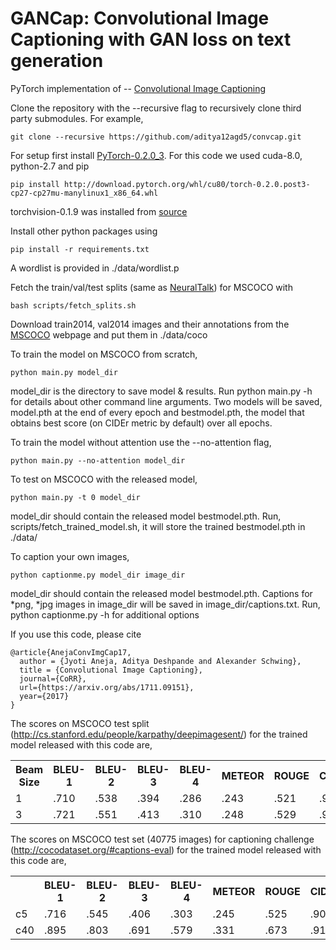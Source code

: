 # GANCap: Convolutional Image Captioning with GAN loss on text generation

PyTorch implementation of -- [Convolutional Image Captioning](https://arxiv.org/abs/1711.09151)                 

Clone the repository with the --recursive flag to recursively clone third party submodules. 
For example,

```
git clone --recursive https://github.com/aditya12agd5/convcap.git
```

For setup first install [PyTorch-0.2.0_3](http://pytorch.org/). For this code we used cuda-8.0, 
python-2.7 and pip

```
pip install http://download.pytorch.org/whl/cu80/torch-0.2.0.post3-cp27-cp27mu-manylinux1_x86_64.whl 
```

torchvision-0.1.9 was installed from [source](https://github.com/pytorch/vision/releases)

Install other python packages using 

```
pip install -r requirements.txt
```

A wordlist is provided in ./data/wordlist.p

Fetch the train/val/test splits (same as [NeuralTalk](http://cs.stanford.edu/people/karpathy/deepimagesent/)) 
for MSCOCO with

```
bash scripts/fetch_splits.sh
```

Download train2014, val2014 images and their annotations from the [MSCOCO](http://cocodataset.org/#download) 
webpage and put them in ./data/coco
 
To train the model on MSCOCO from scratch,

```
python main.py model_dir
```

model_dir is the directory to save model & results. Run python main.py -h for details about other
command line arguments. Two models will be saved, model.pth at the end of every epoch and 
bestmodel.pth, the model that obtains best score (on CIDEr metric by default) over all epochs. 
 
To train the model without attention use the --no-attention flag,

```
python main.py --no-attention model_dir
```

To test on MSCOCO with the released model,

```
python main.py -t 0 model_dir
```

model_dir should contain the released model bestmodel.pth. Run, scripts/fetch_trained_model.sh, 
it will store the trained bestmodel.pth in ./data/

To caption your own images,

```
python captionme.py model_dir image_dir
```

model_dir should contain the released model bestmodel.pth. Captions for *png, *jpg images in
image_dir will be saved in image_dir/captions.txt. Run, python captionme.py -h for additional
options 


If you use this code, please cite
                                                                                                    
```
@article{AnejaConvImgCap17,                                                                  
  author = {Jyoti Aneja, Aditya Deshpande and Alexander Schwing},          
  title = {Convolutional Image Captioning},                                                    
  journal={CoRR},                                              
  url={https://arxiv.org/abs/1711.09151},                                                           
  year={2017}                                                                                       
} 
```

The scores on MSCOCO test split (http://cs.stanford.edu/people/karpathy/deepimagesent/) for the 
trained model released with this code are,

<table>

<tr>
<th> Beam Size</th>
<th> BLEU-1</th>
<th> BLEU-2</th>
<th> BLEU-3</th>
<th> BLEU-4</th>
<th> METEOR</th>
<th> ROUGE</th>
<th> CIDEr</th>
</tr>

<tr>
<td> 1 </td>
<td> .710 </td>
<td> .538 </td>
<td> .394</td>
<td> .286</td>
<td> .243</td>
<td> .521</td>
<td> .902</td>
</tr>

<tr>
<td> 3 </td>
<td> .721</td>
<td> .551</td>
<td> .413</td>
<td> .310</td>
<td> .248</td>
<td> .529</td>
<td> .946</td>
</tr>

</table>

The scores on MSCOCO test set (40775 images) for captioning challenge 
(http://cocodataset.org/#captions-eval) for the trained model released with this code are,

<table>

<tr>
<th>  </th>
<th> BLEU-1</th>
<th> BLEU-2</th>
<th> BLEU-3</th>
<th> BLEU-4</th>
<th> METEOR</th>
<th> ROUGE</th>
<th> CIDEr</th>
</tr>

<tr>
<td> c5 </td>
<td> .716 </td>
<td> .545 </td>
<td> .406 </td>
<td> .303 </td>
<td> .245 </td>
<td> .525 </td>
<td> .906 </td>
</tr>

<tr>
<td> c40 </td>
<td> .895 </td>
<td> .803 </td>
<td> .691 </td>
<td> .579 </td>
<td> .331 </td>
<td> .673 </td>
<td> .914 </td>
</tr>

</table>


